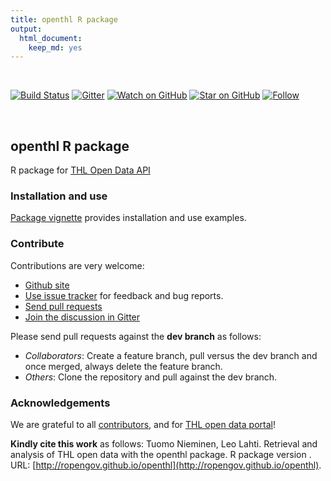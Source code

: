 ```yaml
---
title: openthl R package
output: 
  html_document: 
    keep_md: yes
---
```




<br>

<!--[![codecov.io](https://codecov.io/github/rOpenGov/openthl/coverage.svg?branch=master)](https://codecov.io/github/rOpenGov/openthl?branch=master)-->
[![Build Status](https://travis-ci.org/rOpenGov/openthl.svg?branch=master)](https://travis-ci.org/rOpenGov/openthl)
[![Gitter](https://badges.gitter.im/rOpenGov/openthl.svg)](https://gitter.im/rOpenGov)
[![Watch on GitHub][github-watch-badge]][github-watch]
[![Star on GitHub][github-star-badge]][github-star]
[![Follow](https://img.shields.io/twitter/follow/ropengov.svg?style=social)](https://twitter.com/intent/follow?screen_name=ropengov)

<br>

## openthl R package

<!-- README.md is generated from README.Rmd. Please edit that file -->

R package for [THL Open Data API](https://yhteistyotilat.fi/wiki08/x/RoCkAQ)


### Installation and use

[Package vignette](https://ropengov.github.io/openthl/articles/vignette.html) provides installation and use examples.



### Contribute

Contributions are very welcome:

  * [Github site](https://github.com/ropengov/openthl)
  * [Use issue tracker](https://github.com/ropengov/openthl/issues) for feedback and bug reports.
  * [Send pull requests](https://github.com/ropengov/openthl/)
  * [Join the discussion in Gitter](https://gitter.im/rOpenGov/)
  
Please send pull requests against the **dev branch** as follows:

* *Collaborators*: Create a feature branch, pull versus the dev branch and once merged, always delete the feature branch.
* *Others*: Clone the repository and pull against the dev branch.


### Acknowledgements

We are grateful to all [contributors](https://github.com/rOpenGov/openthl/graphs/contributors), and for [THL open data portal](https://thl.fi/en/web/thlfi-en/statistics/statistical-databases/open-data)! 

**Kindly cite this work** as follows: Tuomo Nieminen, Leo Lahti. Retrieval and analysis of THL open data with the openthl package. R package version . URL: [http://ropengov.github.io/openthl](http://ropengov.github.io/openthl).


[chat-badge]: https://img.shields.io/badge/chat-on%20gitter-46BC99.svg?style=flat-square
[chat]: https://gitter.im/ropengov/
[build-badge]: https://img.shields.io/travis/ropengov/openthl.svg?style=flat-square
[build]: https://travis-ci.org/ropengov/openthl
[version-badge]: https://img.shields.io/npm/v/openthl.svg?style=flat-square
[package]: https://www.npmjs.com/package/openthl
[license-badge]: https://img.shields.io/npm/l/openthl.svg?style=flat-square
[license]: https://github.com/ropengov/openthl/blob/master/LICENSE
[prs-badge]: https://img.shields.io/badge/PRs-welcome-brightgreen.svg?style=flat-square
[prs]: http://makeapullrequest.com
[donate-badge]: https://img.shields.io/badge/$-support-green.svg?style=flat-square
[donate]: http://kcd.im/donate
[coc-badge]: https://img.shields.io/badge/code%20of-conduct-ff69b4.svg?style=flat-square
[coc]: https://github.com/ropengov/openthl/blob/master/other/CODE_OF_CONDUCT.md
[implementations-badge]: https://img.shields.io/badge/%F0%9F%92%A1-implementations-8C8E93.svg?style=flat-square
[implementations]: https://github.com/ropengov/openthl/blob/master/other/IMPLEMENTATIONS.md
[github-watch-badge]: https://img.shields.io/github/watchers/ropengov/openthl.svg?style=social
[github-watch]: https://github.com/ropengov/openthl/watchers
[github-star-badge]: https://img.shields.io/github/stars/ropengov/openthl.svg?style=social
[github-star]: https://github.com/ropengov/openthl/stargazers
[twitter]: https://twitter.com/intent/tweet?text=Check%20out%20openthl!%20%E2%9C%A8%20Recognize%20all%20contributors,%20not%20just%20the%20ones%20who%20commit%20code%20%E2%9C%A8%20https://github.com/ropengov/openthl%20%F0%9F%A4%97
[twitter-badge]: https://img.shields.io/twitter/url/https/github.com/ropengov/openthl.svg?style=social
[emojis]: https://github.com/ropengov/openthl#emoji-key
[openthl]: https://github.com/ropengov/openthl
